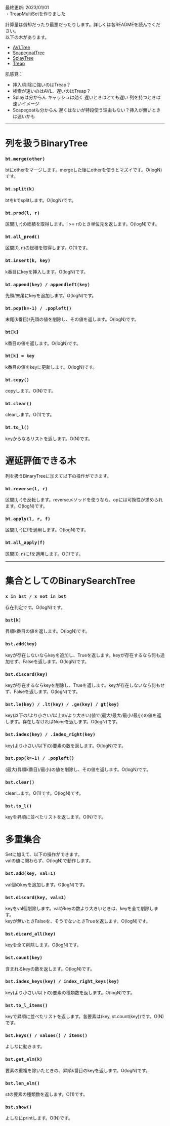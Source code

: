 最終更新: 2023/01/01  
・TreapMultiSetを作りました    

計算量は償却だったり最悪だったりします。詳しくは各READMEを読んでください。  
以下の木があります。  
- [AVLTree](https://github.com/titanium-22/Library/tree/main/DataStructures/BST/AVLTree)
- [ScapegoatTree](https://github.com/titanium-22/Library/tree/main/DataStructures/BST/ScapegoatTree)
- [SplayTree](https://github.com/titanium-22/Library/tree/main/DataStructures/BST/SplayTree)
- [Treap](https://github.com/titanium-22/Library/tree/main/DataStructures/BST/Treap)
  
肌感覚：  
- 挿入/削除に強いのはTreap？
- 検索が速いのはAVL、遅いのはTreap？
- Splayは分からん キャッシュは効く 遅いときはとても遅い 列を持つときは速いイメージ
- Scapegoatも分からん 遅くはないが特段使う理由もない？挿入が無いときは速いかも

_____
# 列を扱うBinaryTree #

### ```bt.merge(other)```
btにotherをマージします。mergeした後にotherを使うとマズイです。O(logN)です。

### ```bt.split(k)```
btをkでsplitします。O(logN)です。

### ```bt.prod(l, r)```
区間[l, r)の総積を取得します。l >= rのとき単位元を返します。O(logN)です。

### ```bt.all_prod()```
区間[0, n)の総積を取得します。O(1)です。

### ```bt.insert(k, key)```
k番目にkeyを挿入します。O(logN)です。

### ```bt.append(key) / appendleft(key)```
先頭/末尾にkeyを追加します。O(logN)です。

### ```bt.pop(k=-1) / .popleft()```
末尾(k番目)/先頭の値を削除し、その値を返します。O(logN)です。

### ```bt[k]```
k番目の値を返します。O(logN)です。

### ```bt[k] = key```
k番目の値をkeyに更新します。O(logN)です。

### ```bt.copy()```
copyします。O(N)です。

### ```bt.clear()```
clearします。O(1)です。

### ```bt.to_l()```
keyからなるリストを返します。O(N)です。

# 遅延評価できる木
列を扱うBinaryTreeに加えて以下の操作ができます。

### ```bt.reverse(l, r)```
区間[l, r)を反転します。reverseメソッドを使うなら、opには可換性が求められます。O(logN)です。

### ```bt.apply(l, r, f)```
区間[l, r)にfを適用します。O(logN)です。

### ```bt.all_apply(f)```
区間[0, n)にfを適用します。O(1)です。

_____
# 集合としてのBinarySearchTree

### ```x in bst / x not in bst```
存在判定です。O(logN)です。

### ```bst[k]```
昇順k番目の値を返します。O(logN)です。

### ```bst.add(key)```
keyが存在しないならkeyを追加し、Trueを返します。keyが存在するなら何も追加せず、Falseを返します。O(logN)です。

### ```bst.discard(key)```
keyが存在するならkeyを削除し、Trueを返します。keyが存在しないなら何もせず、Falseを返します。O(logN)です。

### ```bst.le(key) / .lt(key) / .ge(key) / gt(key)```
key(以下の/より小さい/以上の/より大きい)値で(最大/最大/最小/最小)の値を返します。存在しなければNoneを返します。O(logN)です。

### ```bst.index(key) / .index_right(key)```
key(より小さい/以下の)要素の数を返します。O(logN)です。

### ```bst.pop(k=-1) / .popleft()```
(最大(昇順k番目)/最小)の値を削除し、その値を返します。O(logN)です。

### ```bst.clear()```
clearします。O(1)です。O(logN)です。

### ```bst.to_l()```
keyを昇順に並べたリストを返します。O(N)です。

# 多重集合

Setに加えて、以下の操作ができます。  
valの値に関わらず、O(logN)で動作します。

### ```bst.add(key, val=1)```
val個のkeyを追加します。O(logN)です。

### ```bst.discard(key, val=1)```
keyをval個削除します。valがkeyの数より大きいときは、keyを全て削除します。  
keyが無いときFalseを、そうでないときTrueを返します。O(logN)です。

### ```bst.dicard_all(key)```
keyを全て削除します。O(logN)です。

### ```bst.count(key)```
含まれるkeyの数を返します。O(logN)です。

### ```bst.index_keys(key) / index_right_keys(key)```
key(より小さい/以下の)要素の種類数を返します。O(logN)です。

### ```bst.to_l_items()```
keyで昇順に並べたリストを返します。各要素は(key, st.count(key))です。O(N)です。

### ```bst.keys() / values() / items()```
よしなに動きます。

### ```bst.get_elm(k)```
要素の重複を除いたときの、昇順k番目のkeyを返します。O(logN)です。

### ```bst.len_elm()```
stの要素の種類数を返します。O(1)です。

### ```bst.show()```
よしなにprintします。O(N)です。
